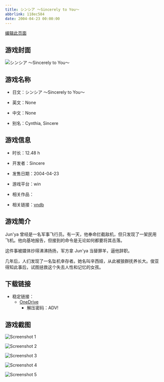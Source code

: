 ```yaml
---
title: シンシア ～Sincerely to You～
abbrlink: 118ec584
date: 2004-04-23 00:00:00
---
```

[编辑此页面](https://github.com/ACG-3/ADV3-source/blob/main/source/_posts/games/%E3%82%B7%E3%83%B3%E3%82%B7%E3%82%A2%20%EF%BD%9ESincerely%20to%20You%EF%BD%9E.md)

## 游戏封面

![シンシア ～Sincerely to You～](https://pan.timero.xyz/d/onedrive/img_lib_001/%E3%82%B7%E3%83%B3%E3%82%B7%E3%82%A2%20%EF%BD%9ESincerely%20to%20You%EF%BD%9E_cover.avif)


## 游戏名称

- 日文：シンシア ～Sincerely to You～
- 英文：None
- 中文：None

- 别名：Cynthia, Sincere


## 游戏信息

- 时长：12.48 h
- 开发者：Sincere
- 发售日期：2004-04-23
- 游戏平台：win
- 相关作品：

- 相关链接：[vndb](https://vndb.org/v2552)


## 游戏简介

Jun'ya 曾经是一名军事飞行员。有一天，他奉命拦截敌机，但只发现了一架民用飞机。他向基地报告，但接到的命令是无论如何都要将其击落。

这件事被媒体炒得沸沸扬扬，军方拿 Jun'ya 当替罪羊，逼他辞职。

几年后，人们发现了一名坠机幸存者。她名叫辛西娅，从此被狼群抚养长大。俊亚得知此事后，试图拯救这个失去人性和记忆的女孩。


## 下载链接

- 稳定链接：
    - [OneDrive](https://pan.timero.xyz/onedrive/adv_lib_001/%E3%82%B7%E3%83%B3%E3%82%B7%E3%82%A2%20%EF%BD%9ESincerely%20to%20You%EF%BD%9E)
        - 解压密码：ADV!



## 游戏截图


![Screenshot 1](https://pan.timero.xyz/d/onedrive/img_lib_001/%E3%82%B7%E3%83%B3%E3%82%B7%E3%82%A2%20%EF%BD%9ESincerely%20to%20You%EF%BD%9E_Screenshot_1.avif)

![Screenshot 2](https://pan.timero.xyz/d/onedrive/img_lib_001/%E3%82%B7%E3%83%B3%E3%82%B7%E3%82%A2%20%EF%BD%9ESincerely%20to%20You%EF%BD%9E_Screenshot_2.avif)

![Screenshot 3](https://pan.timero.xyz/d/onedrive/img_lib_001/%E3%82%B7%E3%83%B3%E3%82%B7%E3%82%A2%20%EF%BD%9ESincerely%20to%20You%EF%BD%9E_Screenshot_3.avif)

![Screenshot 4](https://pan.timero.xyz/d/onedrive/img_lib_001/%E3%82%B7%E3%83%B3%E3%82%B7%E3%82%A2%20%EF%BD%9ESincerely%20to%20You%EF%BD%9E_Screenshot_4.avif)

![Screenshot 5](https://pan.timero.xyz/d/onedrive/img_lib_001/%E3%82%B7%E3%83%B3%E3%82%B7%E3%82%A2%20%EF%BD%9ESincerely%20to%20You%EF%BD%9E_Screenshot_5.avif)

